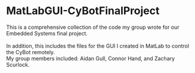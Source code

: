 # MatLabGUI-CyBotFinalProject
This is a comprehensive collection of the code my group wrote for our Embedded Systems final project.<br>  
In addition, this includes the files for the GUI I created in MatLab to control the CyBot remotely.<br>
My group members included: Aidan Gull, Connor Hand, and Zachary Scurlock.
